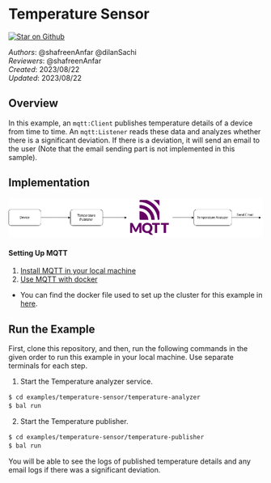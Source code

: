 # Temperature Sensor

[![Star on Github](https://img.shields.io/badge/-Star%20on%20Github-blue?style=social&logo=github)](https://github.com/ballerina-platform/module-ballerina-mqtt)

_Authors_: @shafreenAnfar @dilanSachi \
_Reviewers_: @shafreenAnfar \
_Created_: 2023/08/22 \
_Updated_: 2023/08/22

## Overview
In this example, an `mqtt:Client` publishes temperature details of a device from time to time. An `mqtt:Listener` 
reads these data and analyzes whether there is a significant deviation. If there is a deviation, it will 
send an email to the user (Note that the email sending part is not implemented in this sample).

## Implementation

![Temperature Sensor](topology.png)

#### Setting Up MQTT
1. [Install MQTT in your local machine](https://mosquitto.org/download/)
2. [Use MQTT with docker](https://hub.docker.com/_/eclipse-mosquitto)

* You can find the docker file used to set up the cluster for this example in [here](../../ballerina/tests/resources/compose.yaml).

## Run the Example

First, clone this repository, and then, run the following commands in the given order to run this example in your local machine. Use separate terminals for each step.

1. Start the Temperature analyzer service.
```sh
$ cd examples/temperature-sensor/temperature-analyzer
$ bal run
```
2. Start the Temperature publisher.
```sh
$ cd examples/temperature-sensor/temperature-publisher
$ bal run
```
You will be able to see the logs of published temperature details and any email logs if there was a significant deviation.
